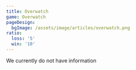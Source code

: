 ```yaml
---
title: Overwatch
game: Overwatch
pageDesign:
  bgImage: /assets/image/articles/overwatch.png
ratio:
  loss: '5'
  win: '10'
---
```

We currently do not have information

